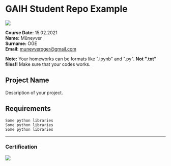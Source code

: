 # GAIH Student Repo Example
![](img/logo.png)

**Course Date:** 15.02.2021  
**Name:** Münevver  
**Surname:** ÖĞE  
**Email:** munevveroger@gmail.com  

**Note:** Your homeworks can be formats like ".ipynb" and ".py". **Not ".txt" files!!** Make sure that your codes works.  

## Project Name
Description of your project.

## Requirements
```
Some python libraries
Some python libraries
Some python libraries
```
---

### Certification
![](img/certificate_ex.png)

